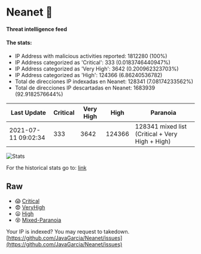 # Neanet :hocho:
#### Threat intelligence feed
#### The stats:

- IP Address with malicious activities reported: 1812280 (100%)
- IP Address categorized as 'Critical':  333 (0.0183746440947%)
- IP Address categorized as 'Very High':  3642 (0.200962323703%)
- IP Address categorized as 'High':  124366 (6.86240536782)
- Total de direcciones IP indexadas en Neanet:  128341 (7.08174233562%)
- Total de direcciones IP descartadas en Neanet:  1683939 (92.9182576644%)

| Last Update | Critical | Very High | High | Paranoia |
| --- | --- | --- | --- | --- |
| 2021-07-11 09:02:34 | 333 | 3642 | 124366 | 128341 mixed list (Critical + Very High + High)|

![Stats](https://docs.google.com/spreadsheets/d/e/2PACX-1vSnaNMIXVabIpDJjufMlzH7poXnshF3mgd8Is1g9ytUEzVsP5my4Trn8f-xkoLLQ38xpL3HtmUexLo6/pubchart?oid=501124687&format=image)

For the historical stats go to: [link](/stats.csv)
## Raw
- :scream: [Critical](https://raw.githubusercontent.com/JavaGarcia/Neanet/master/blacklists/neanet_critical.txt)
- :fearful: [VeryHigh](https://raw.githubusercontent.com/JavaGarcia/Neanet/master/blacklists/neanet_veryHigh.txtt)
- :frowning: [High](https://raw.githubusercontent.com/JavaGarcia/Neanet/master/blacklists/neanet_high.txt)
- :dizzy_face: [Mixed-Paranoia](https://raw.githubusercontent.com/JavaGarcia/Neanet/master/blacklists/neanet_all.txt)


Your IP is indexed? You may request to takedown. [https://github.com/JavaGarcia/Neanet/issues](https://github.com/JavaGarcia/Neanet/issues)
























































































































































































































































































































































































































































































































































































































































































































































































































































































































































































































































































































































































































































































































































































































































































































































































































































































































































































































































































































































































































































































































































































































































































































































































































































































































































































































































































































































































































































































































































































































































































































































































































































































































































































































































































































































































































































































































































































































































































































































































































































































































































































































































































































































































































































































































































































































































































































































































































































































































































































































































































































































































































































































































































































































































































































































































































































































































































































































































































































































































































































































































































































































































































































































































































































































































































































































































































































































































































































































































































































































































































































































































































































































































































































































































































































































































































































































































